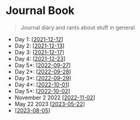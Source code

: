 # Journal Book

> Journal diary and rants about stuff in general


- Day 1: [[2021-12-12]]
- Day 2: [[2021-12-13]]
- Day 3: [[2021-12-17]]
- Day 4: [[2021-12-23]]
- Day 5*: [[2022-09-27]]
- Day 2*: [[2022-09-28]]
- Day 3*: [[2022-09-29]]
- Day 4*: [[2022-10-01]]
- Day 5*: [[2022-10-02]]
- November 2 2022 [[2022-11-02]]
- May 22 2023 [[2023-05-22]]
- [[2023-08-05]]


[//begin]: # "Autogenerated link references for markdown compatibility"
[2021-12-12]: 2021-12-12 "Sunday, December 12, 2021"
[2021-12-13]: 2021-12-13 "Monday, December 13, 2021"
[2021-12-17]: 2021-12-17 "Friday, December 17, 2021"
[2021-12-23]: 2021-12-23 "Thursday, December 23, 2021"
[2022-09-27]: 2022-09-27 "Tuesday, September 27, 2022"
[2022-09-28]: 2022-09-28 "Wednesday, September 28, 2022"
[2022-09-29]: 2022-09-29 "Thursday, September 29, 2022"
[2022-10-01]: 2022-10-01 "Saturday, October 1, 2022"
[2022-10-02]: 2022-10-02 "Sunday, October 2, 2022"
[2022-11-02]: 2022-11-02 "Wednesday, November 2, 2022"
[2023-05-22]: 2023-05-22 "Monday, May 22, 2023"
[2023-08-05]: 2023-08-05 "Saturday, August 5, 2023"
[//end]: # "Autogenerated link references"